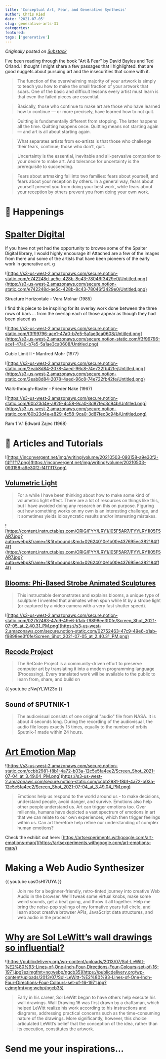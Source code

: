 ```yaml
---
title: 'Conceptual Art, Fear, and Generative Synthesis'
author: Chris Ried
date: '2021-07-05'
slug: generative-arts-31
categories: 
featured: 
tags: ['generative']
---
```


_Originally posted on [Substack](https://generative.substack.com/p/conceptual-art-fear-and-generative)_

I've been reading through the book "Art & Fear" by David Bayles and Ted Orland. I thought I might share a few passages that I highlighted.  that are good nuggets about pursuing art and the insecurities that come with it. 

> The function of the overwhelming majority of your artwork is simply to teach you how to make the small fraction of your artwork that soars. One of the basic and difficult lessons every artist must learn is that even the failed pieces are essential.
> 

> Basically, those who continue to make art are those who have learned how to continue — or more precisely, have learned how to not quit.
> 

> Quitting is fundamentally different from stopping. The latter happens all the time. Quitting happens once. Quitting means not starting again — and art is all about starting again.
> 

> What separates artists from ex-artists is that those who challenge their fears, continue; those who don’t, quit.
> 

> Uncertainty is the essential, inevitable and all-pervasive companion to your desire to make art. And tolerance for uncertainty is the prerequisite to succeeding.
> 

> Fears about artmaking fall into two families: fears about yourself, and fears about your reception by others. In a general way, fears about yourself prevent you from doing your best work, while fears about your reception by others prevent you from doing your own work.
> 

# 📰 Happenings

# [Spalter Digital](https://spalterdigital.com/artworks/)

If you have not yet had the opportunity to browse some of the Spalter Digital library, I would highly encourage it! Attached are a few of the images from there and some of the artists that have been pioneers of the early work in generative art. g

![https://s3-us-west-2.amazonaws.com/secure.notion-static.com/e742248d-ae5c-428b-8c43-78046f3429e0/Untitled.png](https://s3-us-west-2.amazonaws.com/secure.notion-static.com/e742248d-ae5c-428b-8c43-78046f3429e0/Untitled.png)

Structure Horizontale - Vera Molnar (1985) 

I find this piece to be inspiring for its overlay work done between the three rows of bars ... from the overlap each of those appear as though they had been placed as 

![https://s3-us-west-2.amazonaws.com/secure.notion-static.com/f3f99796-ace1-47a0-b7e5-5a1ae3ca0608/Untitled.png](https://s3-us-west-2.amazonaws.com/secure.notion-static.com/f3f99796-ace1-47a0-b7e5-5a1ae3ca0608/Untitled.png)

Cubic Limit II - Manfred Mohr (1977)  

         

![https://s3-us-west-2.amazonaws.com/secure.notion-static.com/2eab8d84-2078-4aed-96c8-74e722fb42fe/Untitled.png](https://s3-us-west-2.amazonaws.com/secure.notion-static.com/2eab8d84-2078-4aed-96c8-74e722fb42fe/Untitled.png)

Walk-through-Raster - Frieder Nake (1967)

![https://s3-us-west-2.amazonaws.com/secure.notion-static.com/60b23d4e-a829-4c58-9ca0-3d87fec3c94b/Untitled.png](https://s3-us-west-2.amazonaws.com/secure.notion-static.com/60b23d4e-a829-4c58-9ca0-3d87fec3c94b/Untitled.png)

Ram 1 V.1 Edward Zajec (1968) 

# 🔖 Articles and Tutorials

![https://inconvergent.net/img/writing/volume/20210503-093158-a9e30f2-f4f11f17.png](https://inconvergent.net/img/writing/volume/20210503-093158-a9e30f2-f4f11f17.png)

## [Volumetric Light](https://inconvergent.net/2021/volumetric-light/)

> For a while I have been thinking about how to make some kind of volumetric light effect. There are a lot of resources on things like this, but I have avoided doing any research on this on purpose. Figuring out how something works on my own is an interesting challenge, and it sometimes yields idiosyncratic results and/or interesting mistakes.
> 

![https://content.instructables.com/ORIG/FYY/LRY1/I05F5AR7/FYYLRY1I05F5AR7.jpg?auto=webp&frame=1&fit=bounds&md=02624010e1b00e437695ec382184ff4f](https://content.instructables.com/ORIG/FYY/LRY1/I05F5AR7/FYYLRY1I05F5AR7.jpg?auto=webp&frame=1&fit=bounds&md=02624010e1b00e437695ec382184ff4f)

## [Blooms: Phi-Based Strobe Animated Sculptures](https://www.instructables.com/Blooming-Zoetrope-Sculptures/)

> This instructable demonstrates and explains blooms, a unique type of sculpture I invented that animates when spun while lit by a strobe light (or captured by a video camera with a very fast shutter speed).
> 

![https://s3-us-west-2.amazonaws.com/secure.notion-static.com/02752463-47c9-49e6-b1ab-f9898ee3f0fe/Screen_Shot_2021-07-05_at_2.40.31_PM.png](https://s3-us-west-2.amazonaws.com/secure.notion-static.com/02752463-47c9-49e6-b1ab-f9898ee3f0fe/Screen_Shot_2021-07-05_at_2.40.31_PM.png)

## [Recode Project](http://recodeproject.com/)

> The ReCode Project is a community-driven effort to preserve computer art by translating it into a modern programming language (Processing). Every translated work will be available to the public to learn from, share, and build on
> 
{{ youtube zNwjYLWf23o }}

## Sound of SPUTNIK-1

> The audiovisual consists of one original "audio" file from NASA. It is about 4 seconds long. During the recording of the audiovisual, the audio file loops exactly 15 times, equally to the number of orbits Sputnik-1 made within 24 hours.
> 

# [Art Emotion Map](https://experiments.withgoogle.com/art-emotions-map)

![https://s3-us-west-2.amazonaws.com/secure.notion-static.com/ccbb2981-f8b1-4a72-b03a-12c5e5fa4ee2/Screen_Shot_2021-07-04_at_3.49.04_PM.png](https://s3-us-west-2.amazonaws.com/secure.notion-static.com/ccbb2981-f8b1-4a72-b03a-12c5e5fa4ee2/Screen_Shot_2021-07-04_at_3.49.04_PM.png)

> Emotions help us respond to the world around us - to make decisions, understand people, avoid danger, and survive. Emotions also help other people understand us.
Art can trigger emotions too. Over millennia, humans have depicted a vast spectrum of emotions in art that we can relate to our own experiences, which then trigger feelings within us. Can art therefore help refine our understanding of complex human emotions?
> 

Check the exhibit out here: [https://artsexperiments.withgoogle.com/art-emotions-map/](https://artsexperiments.withgoogle.com/art-emotions-map/)

# **Making a Web Audio Synthesizer**

{{ youtube uasGsHf7UYA }}

> Join me for a beginner-friendly, retro-tinted journey into creative Web Audio in the browser. We’ll tweak some virtual knobs, make some weird sounds, get a beat going, and throw it all together. Help me bring the noise-pop stylings of my formative years full circle, and learn about creative browser APIs, JavaScript data structures, and web audio in the process!
> 

# [Why are Sol LeWitt’s wall drawings so influential?](https://publicdelivery.org/sol-lewitt-wall-drawings/)

![https://publicdelivery.org/wp-content/uploads/2013/07/Sol-LeWitt-%E2%80%93-Lines-of-One-Inch-Four-Directions-Four-Colours-set-of-16-1971.jpg?ezimgfmt=ng:webp/ngcb35](https://publicdelivery.org/wp-content/uploads/2013/07/Sol-LeWitt-%E2%80%93-Lines-of-One-Inch-Four-Directions-Four-Colours-set-of-16-1971.jpg?ezimgfmt=ng:webp/ngcb35)

> Early in his career, Sol LeWitt began to have others help execute his wall drawings. Wall Drawing 16 was first drawn by a draftsman, which helped LeWitt realize his work according to his instructions and diagrams, addressing practical concerns such as the time-consuming nature of the drawings. More significantly, however, this choice articulated LeWitt’s belief that the conception of the idea, rather than its execution, constitutes the artwork.
> 

# Send me your inspirations...